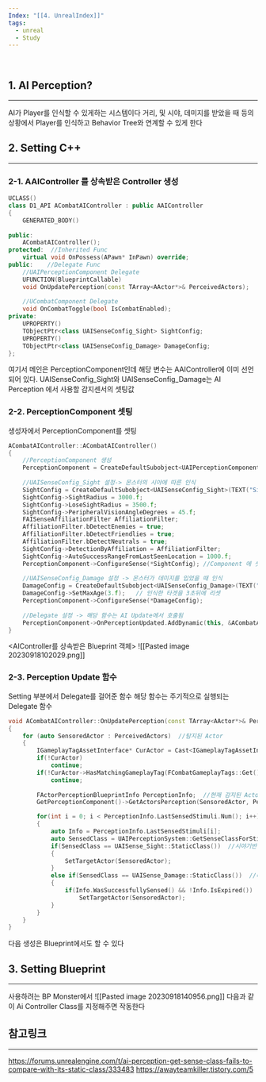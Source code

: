 ```yaml
---
Index: "[[4. UnrealIndex]]"
tags:
  - unreal
  - Study
---
```

   
## 1. AI Perception?
---
AI가 Player를 인식할 수 있게하는 시스템이다
거리, 및 시야, 데미지를 받았을 때 등의 상황에서 Player를 인식하고 Behavior Tree와 연계할 수 있게 한다
   
   
## 2. Setting C++
---
### 2-1. AAIController 를 상속받은 Controller 생성
```cpp
UCLASS()  
class D1_API ACombatAIController : public AAIController  
{  
    GENERATED_BODY()  
  
public:  
    ACombatAIController();  
protected:  //Inherited Func  
    virtual void OnPossess(APawn* InPawn) override;  
public:    //Delegate Func  
    //UAIPerceptionComponent Delegate
    UFUNCTION(BlueprintCallable)  
    void OnUpdatePerception(const TArray<AActor*>& PerceivedActors);  
  
    //UCombatComponent Delegate  
    void OnCombatToggle(bool IsCombatEnabled);  
private:  
    UPROPERTY()  
    TObjectPtr<class UAISenseConfig_Sight> SightConfig;  
    UPROPERTY()  
    TObjectPtr<class UAISenseConfig_Damage> DamageConfig;  
};
```
여기서 메인은 PerceptionComponent인데 해당 변수는 AAIController에 이미 선언되어 있다.
UAISenseConfig_Sight와 UAISenseConfig_Damage는 AI Perception 에서 사용할 감지센서의 셋팅값
   
### 2-2. PerceptionComponent 셋팅
생성자에서 PerceptionComponent를 셋팅
```cpp
ACombatAIController::ACombatAIController()
{
	//PerceptionComponent 생성
	PerceptionComponent = CreateDefaultSubobject<UAIPerceptionComponent>(TEXT("PerceptionComponent"));
	
	//UAISenseConfig_Sight 설정-> 몬스터의 시야에 따른 인식
	SightConfig = CreateDefaultSubobject<UAISenseConfig_Sight>(TEXT("SightConfig"));
	SightConfig->SightRadius = 3000.f;
	SightConfig->LoseSightRadius = 3500.f;
	SightConfig->PeripheralVisionAngleDegrees = 45.f;
	FAISenseAffiliationFilter AffiliationFilter;
	AffiliationFilter.bDetectEnemies = true;
	AffiliationFilter.bDetectFriendlies = true;
	AffiliationFilter.bDetectNeutrals = true;
	SightConfig->DetectionByAffiliation = AffiliationFilter;
	SightConfig->AutoSuccessRangeFromLastSeenLocation = 1000.f;
	PerceptionComponent->ConfigureSense(*SightConfig); //Component 에 셋팅
	
	//UAISenseConfig_Damage 설정 -> 몬스터가 데미지를 입었을 때 인식
	DamageConfig = CreateDefaultSubobject<UAISenseConfig_Damage>(TEXT("DamageConfig"));
	DamageConfig->SetMaxAge(3.f);	// 인식한 타겟을 3초뒤에 리셋
	PerceptionComponent->ConfigureSense(*DamageConfig);
	
	//Delegate 설정 -> 해당 함수는 AI Update에서 호출됨
	PerceptionComponent->OnPerceptionUpdated.AddDynamic(this, &ACombatAIController::OnUpdatePerception);
}
```
<AIController를 상속받은 Blueprint 객체>
![[Pasted image 20230918102029.png]]
   
### 2-3. Perception Update 함수
Setting 부분에서 Delegate를 걸어준 함수
해당 함수는 주기적으로 실행되는 Delegate 함수
```cpp
void ACombatAIController::OnUpdatePerception(const TArray<AActor*>& PerceivedActors)
{
	for (auto SensoredActor : PerceivedActors)	//탐지된 Actor
	{
		IGameplayTagAssetInterface* CurActor = Cast<IGameplayTagAssetInterface>(SensoredActor);	//Player가 아닌 Actor는 탐지되도 반응 없게 함
		if(!CurActor)
			continue;
		if(!CurActor->HasMatchingGameplayTag(FCombatGameplayTags::Get().Character_Player)) //GameplayTag로 분류
			continue;
		
		FActorPerceptionBlueprintInfo PerceptionInfo;  //현재 감지된 Actor를 감지한 방식
		GetPerceptionComponent()->GetActorsPerception(SensoredActor, PerceptionInfo);

		for(int i = 0; i < PerceptionInfo.LastSensedStimuli.Num(); i++)	//탐지방식에 따른 for문
		{
			auto Info = PerceptionInfo.LastSensedStimuli[i];
			auto SensedClass = UAIPerceptionSystem::GetSenseClassForStimulus(this, Info);
			if(SensedClass == UAISense_Sight::StaticClass())  //시야기반 탐지방식일 경우
			{
				SetTargetActor(SensoredActor);
			}
			else if(SensedClass == UAISense_Damage::StaticClass())  //데미지기반 탐지방식일 경우
			{
				if(Info.WasSuccessfullySensed() && !Info.IsExpired())	//After DamageConfig->GetMaxAge then Expired
					SetTargetActor(SensoredActor);
			}
		}
	}
}
```
다음 생성은 Blueprint에서도 할 수 있다
   
   
## 3. Setting Blueprint
---
사용하려는 BP Monster에서
![[Pasted image 20230918140956.png]]
다음과 같이 Ai Controller Class를 지정해주면 작동한다
   
   
## 참고링크
---
https://forums.unrealengine.com/t/ai-perception-get-sense-class-fails-to-compare-with-its-static-class/333483
https://awayteamkiller.tistory.com/5
